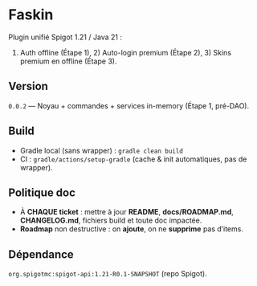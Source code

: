 # Faskin

Plugin unifié Spigot 1.21 / Java 21 :
1) Auth offline (Étape 1), 2) Auto-login premium (Étape 2), 3) Skins premium en offline (Étape 3).

## Version
`0.0.2` — Noyau + commandes + services in-memory (Étape 1, pré-DAO).

## Build
- Gradle local (sans wrapper) : `gradle clean build`
- CI : `gradle/actions/setup-gradle` (cache & init automatiques, pas de wrapper).

## Politique doc
- À **CHAQUE ticket** : mettre à jour **README**, **docs/ROADMAP.md**, **CHANGELOG.md**, fichiers build et toute doc impactée.
- **Roadmap** non destructive : on **ajoute**, on ne **supprime** pas d’items.

## Dépendance
`org.spigotmc:spigot-api:1.21-R0.1-SNAPSHOT` (repo Spigot).
